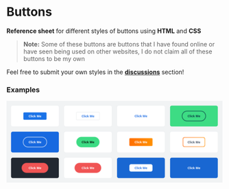 # Buttons
**Reference sheet** for different styles of buttons using **HTML** and **CSS**

> **Note:** Some of these buttons are buttons that I have found online or have seen being used on other websites, I do not claim all of these buttons to be my own

Feel free to submit your own styles in the **[discussions](https://github.com/ngeldvis/Buttons/discussions)** section!

### Examples
![buttons.jpg](rsc/imgs/buttons.jpg)
